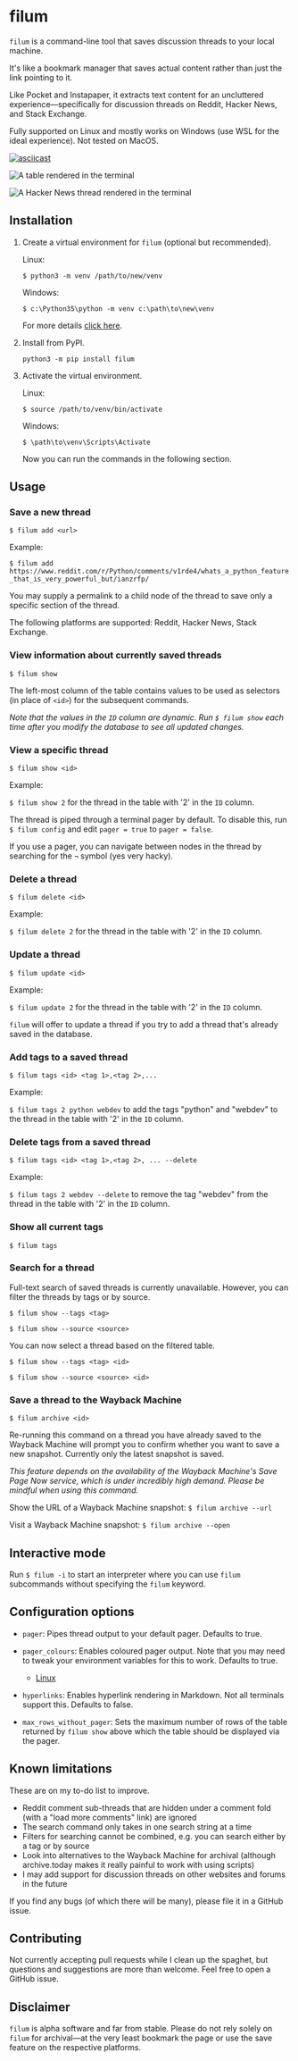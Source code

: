 # filum 

`filum` is a command-line tool that saves discussion threads to your local machine. 

It's like a bookmark manager that saves actual content rather than just the link pointing to it.

Like Pocket and Instapaper, it extracts text content for an uncluttered experience&mdash;specifically for discussion threads on Reddit, Hacker News, and Stack Exchange.

Fully supported on Linux and mostly works on Windows (use WSL for the ideal experience). Not tested on MacOS.

[![asciicast](https://asciinema.org/a/503560.svg)](https://asciinema.org/a/503560)

![A table rendered in the terminal](https://raw.githubusercontent.com/PizzaMyHeart/filum/main/img/table.png)

![A Hacker News thread rendered in the terminal](https://raw.githubusercontent.com/PizzaMyHeart/filum/main/img/thread.png)

## Installation

1. Create a virtual environment for `filum` (optional but recommended).

    Linux: 

    `$ python3 -m venv /path/to/new/venv`

    Windows: 

    `$ c:\Python35\python -m venv c:\path\to\new\venv`

    For more details [click here](https://docs.python.org/3/library/venv.html).


2. Install from PyPI.

    `python3 -m pip install filum`


3. Activate the virtual environment.

    Linux:

    `$ source /path/to/venv/bin/activate`

    Windows:

    `$ \path\to\venv\Scripts\Activate`

    Now you can run the commands in the following section.


## Usage

### Save a new thread

`$ filum add <url>`

Example: 

`$ filum add https://www.reddit.com/r/Python/comments/v1rde4/whats_a_python_feature_that_is_very_powerful_but/ianzrfp/`

You may supply a permalink to a child node of the thread to save only a specific section of the thread.

The following platforms are supported: Reddit, Hacker News, Stack Exchange.

### View information about currently saved threads

`$ filum show`

The left-most column of the table contains values to be used as selectors (in place of `<id>`) for the subsequent commands.

*Note that the values in the `ID` column are dynamic. Run `$ filum show` each time after you modify the database to see all updated changes.* 

### View a specific thread

`$ filum show <id>`

Example: 

`$ filum show 2` for the thread in the table with '2' in the `ID` column.

The thread is piped through a terminal pager by default. To disable this, run `$ filum config` and edit `pager = true` to `pager = false`.

If you use a pager, you can navigate between nodes in the thread by searching for the `¬` symbol (yes very hacky).

### Delete a thread

`$ filum delete <id>`

Example: 

`$ filum delete 2` for the thread in the table with '2' in the `ID` column.

### Update a thread

`$ filum update <id>`

Example: 

`$ filum update 2` for the thread in the table with '2' in the `ID` column.

`filum` will offer to update a thread if you try to add a thread that's already saved in the database.

### Add tags to a saved thread

`$ filum tags <id> <tag 1>,<tag 2>,...`

Example: 

`$ filum tags 2 python webdev` to add the tags "python" and "webdev" to the thread in the table with '2' in the `ID` column.

### Delete tags from a saved thread

`$ filum tags <id> <tag 1>,<tag 2>, ... --delete`

Example: 

`$ filum tags 2 webdev --delete` to remove the tag "webdev" from the thread in the table with '2' in the `ID` column.

### Show all current tags

`$ filum tags`

### Search for a thread

Full-text search of saved threads is currently unavailable. However, you can filter the threads by tags or by source.

`$ filum show --tags <tag>`

`$ filum show --source <source>`

You can now select a thread based on the filtered table.

`$ filum show --tags <tag> <id>`

`$ filum show --source <source> <id>`

### Save a thread to the Wayback Machine

`$ filum archive <id>`

Re-running this command on a thread you have already saved to the Wayback Machine will prompt you to confirm whether you want to save a new snapshot. Currently only the latest snapshot is saved.

*This feature depends on the availability of the Wayback Machine's Save Page Now service, which is under incredibly high demand. Please be mindful when using this command.*

Show the URL of a Wayback Machine snapshot: `$ filum archive --url`

Visit a Wayback Machine snapshot: `$ filum archive --open`


## Interactive mode

Run `$ filum -i` to start an interpreter where you can use `filum` subcommands without specifying the `filum` keyword.


## Configuration options

- `pager`: Pipes thread output to your default pager. Defaults to true.

- `pager_colours`: Enables coloured pager output. Note that you may need to tweak your environment variables for this to work. Defaults to true.
    - [Linux](https://serverfault.com/a/35888)

- `hyperlinks`: Enables hyperlink rendering in Markdown. Not all terminals support this. Defaults to false.

- `max_rows_without_pager`: Sets the maximum number of rows of the table returned by `filum show` above which the table should be displayed via the pager.


## Known limitations

These are on my to-do list to improve. 

- Reddit comment sub-threads that are hidden under a comment fold (with a "load more comments" link) are ignored
- The search command only takes in one search string at a time
- Filters for searching cannot be combined, e.g. you can search either by a tag or by source
- Look into alternatives to the Wayback Machine for archival (although archive.today makes it really painful to work with using scripts)
- I may add support for discussion threads on other websites and forums in the future

If you find any bugs (of which there will be many), please file it in a GitHub issue.


## Contributing

Not currently accepting pull requests while I clean up the spaghet, but questions and suggestions are more than welcome. Feel free to open a GitHub issue.


## Disclaimer

`filum` is alpha software and far from stable. Please do not rely solely on `filum` for archival&mdash;at the very least bookmark the page or use the save feature on the respective platforms.